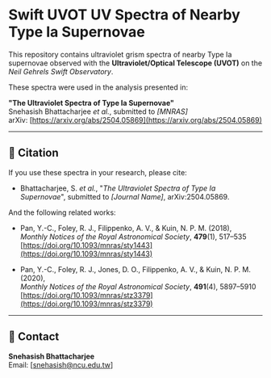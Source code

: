 # Swift UVOT UV Spectra of Nearby Type Ia Supernovae

This repository contains ultraviolet grism spectra of nearby Type Ia supernovae observed with the **Ultraviolet/Optical Telescope (UVOT)** on the *Neil Gehrels Swift Observatory*.

These spectra were used in the analysis presented in:

**"The Ultraviolet Spectra of Type Ia Supernovae"**  
Snehasish Bhattacharjee *et al.*, submitted to *[MNRAS]*  
arXiv: [https://arxiv.org/abs/2504.05869](https://arxiv.org/abs/2504.05869)

---

## 📜 Citation

If you use these spectra in your research, please cite:

- Bhattacharjee, S. *et al.*, "*The Ultraviolet Spectra of Type Ia Supernovae*", submitted to *[Journal Name]*, arXiv:2504.05869.

And the following related works:

- Pan, Y.-C., Foley, R. J., Filippenko, A. V., & Kuin, N. P. M. (2018),  
  *Monthly Notices of the Royal Astronomical Society*, **479**(1), 517–535  
  [https://doi.org/10.1093/mnras/sty1443](https://doi.org/10.1093/mnras/sty1443)

- Pan, Y.-C., Foley, R. J., Jones, D. O., Filippenko, A. V., & Kuin, N. P. M. (2020),  
  *Monthly Notices of the Royal Astronomical Society*, **491**(4), 5897–5910  
  [https://doi.org/10.1093/mnras/stz3379](https://doi.org/10.1093/mnras/stz3379)

---

## 📧 Contact

**Snehasish Bhattacharjee**  
Email: [snehasish@ncu.edu.tw]
